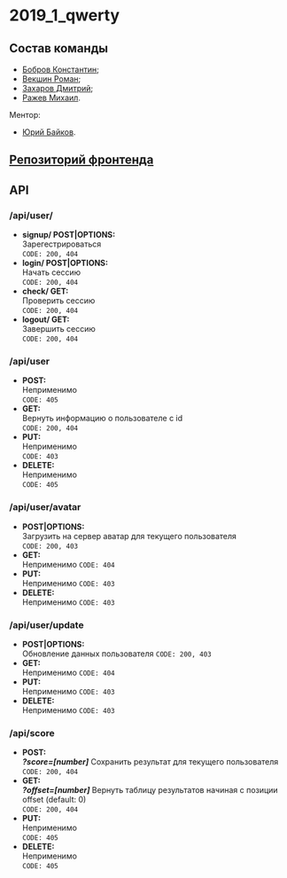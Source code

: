 # 2019_1_qwerty

## Состав команды
* [Бобров Константин](https://github.com/KostyaBobroff);
* [Векшин Роман](https://github.com/BrBrRoman);
* [Захаров Дмитрий](https://github.com/goddeuce1);
* [Ражев Михаил](https://github.com/Lunex08).

 Ментор:
 * [Юрий Байков](https://github.com/OkciD).

 ## [Репозиторий фронтенда](https://github.com/frontend-park-mail-ru/2019_1_qwerty/)


## API

### **/api/user/**
* **signup/ POST|OPTIONS:**  
Зарегестрироваться  
```CODE: 200, 404```
* **login/ POST|OPTIONS:**  
Начать сессию   
```CODE: 200, 404```
* **check/ GET:**  
Проверить сессию  
```CODE: 200, 404```
* **logout/ GET:**  
Завершить сессию    
```CODE: 200, 404```

### **/api/user**
* **POST:**  
Неприменимо    
```CODE: 405```
* **GET:**  
Вернуть информацию о пользователе с id   
```CODE: 200, 404```
* **PUT:**  
Неприменимо  
```CODE: 403```
* **DELETE:**  
Неприменимо    
```CODE: 405```

### **/api/user/avatar**
* **POST|OPTIONS:**  
Загрузить на сервер аватар для текущего пользователя  
```CODE: 200, 403```  
* **GET:**  
Неприменимо
```CODE: 404```
* **PUT:**  
Неприменимо
```CODE: 403```
* **DELETE:**  
Неприменимо
```CODE: 403```

### **/api/user/update**
* **POST|OPTIONS:**  
Обновление данных пользователя
```CODE: 200, 403```  
* **GET:**  
Неприменимо
```CODE: 404```
* **PUT:**  
Неприменимо
```CODE: 403```
* **DELETE:**  
Неприменимо
```CODE: 403```

### **/api/score**
* **POST:**  
___?score=[number]___ Сохранить результат для текущего пользователя  
```CODE: 200, 404```
* **GET:**  
___?offset=[number]___ Вернуть таблицу результатов начиная с позиции offset (default: 0)  
```CODE: 200, 404```
* **PUT:**  
Неприменимо  
```CODE: 405```
* **DELETE:**  
Неприменимо    
```CODE: 405```
